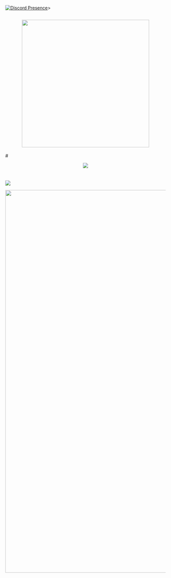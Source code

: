 [![Discord Presence](https://lanyard-profile-readme.vercel.app/api/379179073382907908?hideDiscrim=true)](https://discord.com/users/379179073382907908)>

<h2 align="center">
 <a href="https://discord.com/users/379179073382907908"><img  width="400px" src="https://luppufy-api.onrender.com/member/379179073382907908"></a>
 </h2>
#

<p align="center">
  <img src="https://count.getloli.com/get/@ArviSlayer?theme=rule34" />
</p>

#

![](https://github-profile-summary-cards.vercel.app/api/cards/profile-details?username=ArviSlayer&theme=monokai)
  
<div><img src="https://github-profile-trophy.vercel.app/?username=ArviSlayer&theme=dracula" width="1200"></div></p>
<br/>
<br>
